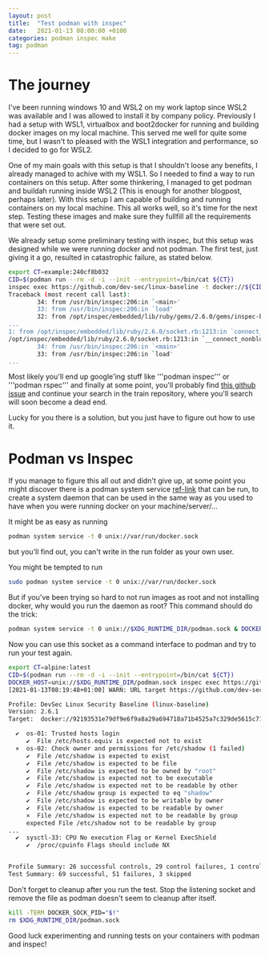 ```yaml
---
layout: post
title:  "Test podman with inspec"
date:   2021-01-13 08:00:00 +0100
categories: podman inspec make
tag: podman
---
```

# The journey
I've been running windows 10 and WSL2 on my work laptop since WSL2 was available and I was allowed to install it by company policy. Previously I had a setup with WSL1, virtualbox and boot2docker for running and building docker images on my local machine. This served me well for quite some time, but I wasn't to pleased with the WSL1 integration and performance, so I decided to go for WSL2. 

One of my main goals with this setup is that I shouldn't loose any benefits, I already managed to achive with my WSL1. So I needed to find a way to run containers on this setup. After some thinkering, I managed to get podman and buildah running inside WSL2 (This is enough for another blogpost, perhaps later). With this setup I am capable of building and running containers on my local machine. This all works well, so it's time for the next step. Testing these images and make sure they fullfill all the requirements that were set out.

We already setup some preliminary testing with inspec, but this setup was designed while we were running docker and not podman. The first test, just giving it a go, resulted in catastrophic failure, as stated below.

```bash
export CT=example:240cf8b032
CID=$(podman run --rm -d -i --init --entrypoint=/bin/cat ${CT})
inspec exec https://github.com/dev-sec/linux-baseline -t docker://${CID}
Traceback (most recent call last):
        34: from /usr/bin/inspec:206:in `<main>'
        33: from /usr/bin/inspec:206:in `load'
        32: from /opt/inspec/embedded/lib/ruby/gems/2.6.0/gems/inspec-bin-4.23.15/bin/inspec:11:in `<top (required)>'
...
1: from /opt/inspec/embedded/lib/ruby/2.6.0/socket.rb:1213:in `connect_nonblock'
/opt/inspec/embedded/lib/ruby/2.6.0/socket.rb:1213:in `__connect_nonblock': No such file or directory - connect(2) for /var/run/docker.sock (Errno::ENOENT)
        34: from /usr/bin/inspec:206:in `<main>'
        33: from /usr/bin/inspec:206:in `load'
...
```

Most likely you'll end up google'ing stuff like '''podman inspec''' or '''podman rspec''' and finally at some point, you'll probably find [this github issue](https://github.com/inspec/train/issues/525) and continue your search in the train repository, where you'll search will soon become a dead end. 

Lucky for you there is a solution, but you just have to figure out how to use it.

# Podman vs Inspec

If you manage to figure this all out and didn't give up, at some point you might discover there is a podman system service [ref-link](https://github.com/containers/podman/blob/master/docs/source/markdown/podman-system-service.1.md) that can be run, to create a system daemon that can be used in the same way as you used to have when you were running docker on your machine/server/...

It might be as easy as running
```bash
podman system service -t 0 unix://var/run/docker.sock
```
but you'll find out, you can't write in the run folder as your own user.

You might be tempted to run
```bash
sudo podman system service -t 0 unix://var/run/docker.sock
```
But if you've been trying so hard to not run images as root and not installing docker, why would you run the daemon as root? This command should do the trick:

```bash
podman system service -t 0 unix://$XDG_RUNTIME_DIR/podman.sock & DOCKER_SOCK_PID="$!"
```

Now you can use this socket as a command interface to podman and try to run your test again.

```bash
export CT=alpine:latest
CID=$(podman run --rm -d -i --init --entrypoint=/bin/cat ${CT})
DOCKER_HOST=unix://$XDG_RUNTIME_DIR/podman.sock inspec exec https://github.com/dev-sec/linux-baseline -t docker://${CID}
[2021-01-13T08:19:48+01:00] WARN: URL target https://github.com/dev-sec/linux-baseline transformed to https://github.com/dev-sec/linux-baseline/archive/master.tar.gz. Consider using the git fetcher

Profile: DevSec Linux Security Baseline (linux-baseline)
Version: 2.6.1
Target:  docker://92193531e79df9e6f9a8a29a694718a71b4525a7c329de5615c7185b4b7a95ca

  ✔  os-01: Trusted hosts login
     ✔  File /etc/hosts.equiv is expected not to exist
  ×  os-02: Check owner and permissions for /etc/shadow (1 failed)
     ✔  File /etc/shadow is expected to exist
     ✔  File /etc/shadow is expected to be file
     ✔  File /etc/shadow is expected to be owned by "root"
     ✔  File /etc/shadow is expected not to be executable
     ✔  File /etc/shadow is expected not to be readable by other
     ✔  File /etc/shadow group is expected to eq "shadow"
     ✔  File /etc/shadow is expected to be writable by owner
     ✔  File /etc/shadow is expected to be readable by owner
     ×  File /etc/shadow is expected not to be readable by group
     expected File /etc/shadow not to be readable by group
...
  ✔  sysctl-33: CPU No execution Flag or Kernel ExecShield
     ✔  /proc/cpuinfo Flags should include NX


Profile Summary: 26 successful controls, 29 control failures, 1 control skipped
Test Summary: 69 successful, 51 failures, 3 skipped
```

Don't forget to cleanup after you run the test. Stop the listening socket and remove the file as podman doesn't seem to cleanup after itself.
```bash
kill -TERM DOCKER_SOCK_PID="$!"
rm $XDG_RUNTIME_DIR/podman.sock
```

Good luck experimenting and running tests on your containers with podman and inspec!
